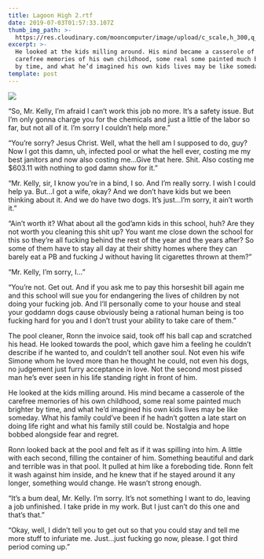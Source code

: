 ```yaml
---
title: Lagoon High 2.rtf
date: 2019-07-03T01:57:33.107Z
thumb_img_path: >-
  https://res.cloudinary.com/mooncomputer/image/upload/c_scale,h_300,q_auto:best/v1562120061/Moon%20Computer%20Blog/RTF/Lagoon%20High/lagoon-high-2--david-lundgren-EbwXvzIeUUk-unsplash--glitched.jpg
excerpt: >-
  He looked at the kids milling around. His mind became a casserole of the
  carefree memories of his own childhood, some real some painted much brighter
  by time, and what he’d imagined his own kids lives may be like someday.
template: post
---
```

![](https://res.cloudinary.com/mooncomputer/image/upload/c_scale,h_800,q_auto:best/v1562120061/Moon%20Computer%20Blog/RTF/Lagoon%20High/lagoon-high-2--david-lundgren-EbwXvzIeUUk-unsplash--glitched.jpg)

“So, Mr. Kelly, I’m afraid I can’t work this job no more. It’s a safety issue. But I’m only gonna charge you for the chemicals and just a little of the labor so far, but not all of it. I’m sorry I couldn’t help more.”

“You’re sorry? Jesus Christ. Well, what the hell am I supposed to do, guy? Now I got this damn, uh, infected pool or what the hell ever, costing me my best janitors and now also costing me…Give that here. Shit. Also costing me $603.11 with nothing to god damn show for it.”

“Mr. Kelly, sir, I know you’re in a bind, I so. And I’m really sorry. I wish I could help ya. But…I got a wife, okay? And we don’t have kids but we been thinking about it. And we do have two dogs. It’s just…I’m sorry, it ain’t worth it.”

“Ain’t worth it? What about all the god’amn kids in this school, huh? Are they not worth you cleaning this shit up? You want me close down the school for this so they’re all fucking behind the rest of the year and the years after? So some of them have to stay all day at their shitty homes where they can barely eat a PB and fucking J without having lit cigarettes thrown at them?”

“Mr. Kelly, I’m sorry, I…”

“You’re not. Get out. And if you ask me to pay this horseshit bill again me and this school will sue you for endangering the lives of children by not doing your fucking job. And I’ll personally come to your house and steal your goddamn dogs cause obviously being a rational human being is too fucking hard for you and I don’t trust your ability to take care of them.”

The pool cleaner, Ronn the invoice said, took off his ball cap and scratched his head. He looked towards the pool, which gave him a feeling he couldn’t describe if he wanted to, and couldn’t tell another soul. Not even his wife Simone whom he loved more than he thought he could, not even his dogs, no judgement just furry acceptance in love. Not the second most pissed man he’s ever seen in his life standing right in front of him. 

He looked at the kids milling around. His mind became a casserole of the carefree memories of his own childhood, some real some painted much brighter by time, and what he’d imagined his own kids lives may be like someday.  What his family could’ve been if he hadn’t gotten a late start on doing life right and what his family still could be. Nostalgia and hope bobbed alongside fear and regret.

Ronn looked back at the pool and felt as if it was spilling into him. A little with each second, filling the container of him. Something beautiful and dark and terrible was in that pool. It pulled at him like a foreboding tide. Ronn felt it wash against him inside, and he knew that if he stayed around it any longer, something would change. He wasn’t strong enough. 

“It’s a bum deal, Mr. Kelly. I’m sorry. It’s not something I want to do, leaving a job unfinished. I take pride in my work. But I just can’t do this one and that’s that.”

“Okay, well, I didn’t tell you to get out so that you could stay and tell me more stuff to infuriate me. Just…just fucking go now, please. I got third period coming up.”
